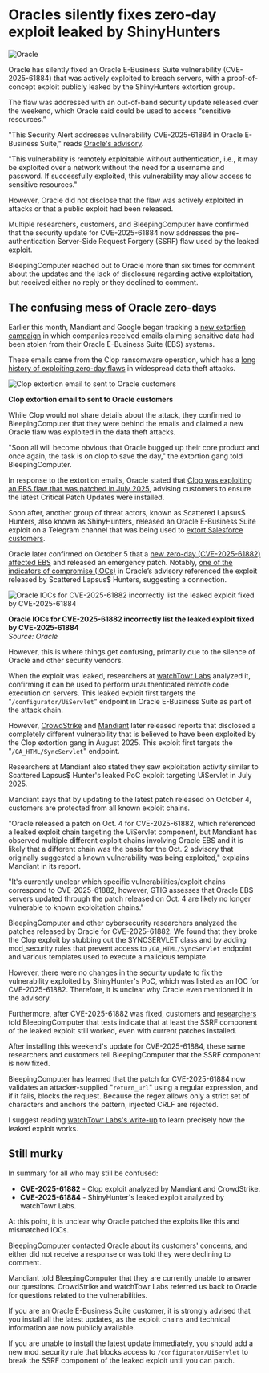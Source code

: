 # Oracles silently fixes zero-day exploit leaked by ShinyHunters

![Oracle](https://www.bleepstatic.com/content/hl-images/2025/03/21/Oracle.jpg)

Oracle has silently fixed an Oracle E-Business Suite vulnerability (CVE-2025-61884) that was actively exploited to breach servers, with a proof-of-concept exploit publicly leaked by the ShinyHunters extortion group.

The flaw was addressed with an out-of-band security update released over the weekend, which Oracle said could be used to access “sensitive resources.”

"This Security Alert addresses vulnerability CVE-2025-61884 in Oracle E-Business Suite," reads [Oracle's advisory](https://www.oracle.com/security-alerts/alert-cve-2025-61884.html).

"This vulnerability is remotely exploitable without authentication, i.e., it may be exploited over a network without the need for a username and password. If successfully exploited, this vulnerability may allow access to sensitive resources."

However, Oracle did not disclose that the flaw was actively exploited in attacks or that a public exploit had been released.

Multiple researchers, customers, and BleepingComputer have confirmed that the security update for CVE-2025-61884 now addresses the pre-authentication Server-Side Request Forgery (SSRF) flaw used by the leaked exploit.

BleepingComputer reached out to Oracle more than six times for comment about the updates and the lack of disclosure regarding active exploitation, but received either no reply or they declined to comment.

## The confusing mess of Oracle zero-days

Earlier this month, Mandiant and Google began tracking a [new extortion campaign](https://www.bleepingcomputer.com/news/security/clop-extortion-emails-claim-theft-of-oracle-e-business-suite-data/) in which companies received emails claiming sensitive data had been stolen from their Oracle E-Business Suite (EBS) systems.

These emails came from the Clop ransomware operation, which has a [long history of exploiting zero-day flaws](https://www.bleepingcomputer.com/tag/clop/) in widespread data theft attacks.

![Clop extortion email to sent to Oracle customers](https://www.bleepstatic.com/images/news/security/c/clop/oracle-e-business-suite-extortion/clop-oracle-extortion-email.jpg)

**Clop extortion email to sent to Oracle customers**

While Clop would not share details about the attack, they confirmed to BleepingComputer that they were behind the emails and claimed a new Oracle flaw was exploited in the data theft attacks.

"Soon all will become obvious that Oracle bugged up their core product and once again, the task is on clop to save the day," the extortion gang told BleepingComputer.

In response to the extortion emails, Oracle stated that [Clop was exploiting an EBS flaw that was patched in July 2025](https://www.bleepingcomputer.com/news/security/oracle-links-clop-extortion-attacks-to-july-security-flaws/), advising customers to ensure the latest Critical Patch Updates were installed.

Soon after, another group of threat actors, known as Scattered Lapsus$ Hunters, also known as ShinyHunters, released an Oracle E-Business Suite exploit on a Telegram channel that was being used to [extort Salesforce customers](https://www.bleepingcomputer.com/news/security/shinyhunters-starts-leaking-data-stolen-in-salesforce-attacks/).

Oracle later confirmed on October 5 that a [new zero-day (CVE-2025-61882) affected EBS](https://www.bleepingcomputer.com/news/security/oracle-patches-ebs-zero-day-exploited-in-clop-data-theft-attacks/) and released an emergency patch. Notably, [one of the indicators of compromise (IOCs)](http://www.oracle.com/security-alerts/alert-cve-2025-61882.html) in Oracle’s advisory referenced the exploit released by Scattered Lapsus$ Hunters, suggesting a connection.

![Oracle IOCs for CVE-2025-61882 incorrectly list the leaked exploit fixed by CVE-2025-61884](https://www.bleepstatic.com/images/news/security/o/oracle/zero-day-mess/oracle-iocs.jpg)

**Oracle IOCs for CVE-2025-61882 incorrectly list the leaked exploit fixed by CVE-2025-61884**  
_Source: Oracle_

However, this is where things get confusing, primarily due to the silence of Oracle and other security vendors.

When the exploit was leaked, researchers at [watchTowr Labs](https://labs.watchtowr.com/well-well-well-its-another-day-oracle-e-business-suite-pre-auth-rce-chain-cve-2025-61882well-well-well-its-another-day-oracle-e-business-suite-pre-auth-rce-chain-cve-2025-61882/) analyzed it, confirming it can be used to perform unauthenticated remote code execution on servers. This leaked exploit first targets the "`/configurator/UiServlet`" endpoint in Oracle E-Business Suite as part of the attack chain.

However, [CrowdStrike](https://www.crowdstrike.com/en-us/blog/crowdstrike-identifies-campaign-targeting-oracle-e-business-suite-zero-day-CVE-2025-61882/) and [Mandiant](https://cloud.google.com/blog/topics/threat-intelligence/oracle-ebusiness-suite-zero-day-exploitation) later released reports that disclosed a completely different vulnerability that is believed to have been exploited by the Clop extortion gang in August 2025\. This exploit first targets the "`/OA_HTML/SyncServlet`" endpoint.

Researchers at Mandiant also stated they saw exploitation activity similar to Scattered Lapsus$ Hunter's leaked PoC exploit targeting UiServlet in July 2025.

Mandiant says that by updating to the latest patch released on October 4, customers are protected from all known exploit chains.

"Oracle released a patch on Oct. 4 for CVE-2025-61882, which referenced a leaked exploit chain targeting the UiServlet component, but Mandiant has observed multiple different exploit chains involving Oracle EBS and it is likely that a different chain was the basis for the Oct. 2 advisory that originally suggested a known vulnerability was being exploited," explains Mandiant in its report.

"It's currently unclear which specific vulnerabilities/exploit chains correspond to CVE-2025-61882, however, GTIG assesses that Oracle EBS servers updated through the patch released on Oct. 4 are likely no longer vulnerable to known exploitation chains."

BleepingComputer and other cybersecurity researchers analyzed the patches released by Oracle for CVE-2025-61882\. We found that they broke the Clop exploit by stubbing out the SYNCSERVLET class and by adding mod\_security rules that prevent access to `/OA_HTML/SyncServlet` endpoint and various templates used to execute a malicious template.

However, there were no changes in the security update to fix the vulnerability exploited by ShinyHunter's PoC, which was listed as an IOC for CVE-2025-61882\. Therefore, it is unclear why Oracle even mentioned it in the advisory.

Furthermore, after CVE-2025-61882 was fixed, customers and [researchers](https://x.com/Fisjkars/status/1975528425378152583) told BleepingComputer that tests indicate that at least the SSRF component of the leaked exploit still worked, even with current patches installed.

After installing this weekend's update for CVE-2025-61884, these same researchers and customers tell BleepingComputer that the SSRF component is now fixed.

BleepingComputer has learned that the patch for CVE-2025-61884 now validates an attacker-supplied "`return_url`" using a regular expression, and if it fails, blocks the request. Because the regex allows only a strict set of characters and anchors the pattern, injected CRLF are rejected.

I suggest reading [watchTowr Labs's write-up](https://labs.watchtowr.com/well-well-well-its-another-day-oracle-e-business-suite-pre-auth-rce-chain-cve-2025-61882well-well-well-its-another-day-oracle-e-business-suite-pre-auth-rce-chain-cve-2025-61882/) to learn precisely how the leaked exploit works.

## Still murky

In summary for all who may still be confused:

* **CVE-2025-61882** \- Clop exploit analyzed by Mandiant and CrowdStrike.
* **CVE-2025-61884** \- ShinyHunter's leaked exploit analyzed by watchTowr Labs.

At this point, it is unclear why Oracle patched the exploits like this and mismatched IOCs.

BleepingComputer contacted Oracle about its customers' concerns, and either did not receive a response or was told they were declining to comment.

Mandiant told BleepingComputer that they are currently unable to answer our questions. CrowdStrike and watchTowr Labs referred us back to Oracle for questions related to the vulnerabilities.

If you are an Oracle E-Business Suite customer, it is strongly advised that you install all the latest updates, as the exploit chains and technical information are now publicly available.

If you are unable to install the latest update immediately, you should add a new mod\_security rule that blocks access to `/configurator/UiServlet` to break the SSRF component of the leaked exploit until you can patch.